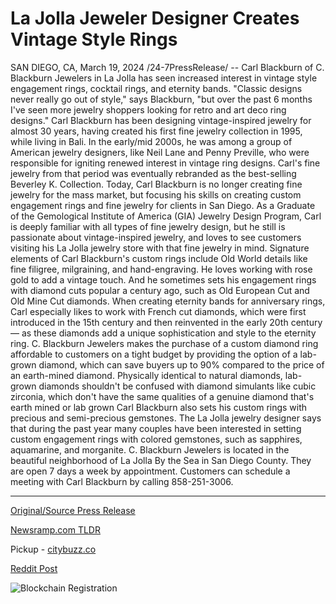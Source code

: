 # La Jolla Jeweler Designer Creates Vintage Style Rings

SAN DIEGO, CA, March 19, 2024 /24-7PressRelease/ -- Carl Blackburn of C. Blackburn Jewelers in La Jolla has seen increased interest in vintage style engagement rings, cocktail rings, and eternity bands. "Classic designs never really go out of style," says Blackburn, "but over the past 6 months I've seen more jewelry shoppers looking for retro and art deco ring designs."  Carl Blackburn has been designing vintage-inspired jewelry for almost 30 years, having created his first fine jewelry collection in 1995, while living in Bali. In the early/mid 2000s, he was among a group of American jewelry designers, like Neil Lane and Penny Preville, who were responsible for igniting renewed interest in vintage ring designs. Carl's fine jewelry from that period was eventually rebranded as the best-selling Beverley K. Collection.  Today, Carl Blackburn is no longer creating fine jewelry for the mass market, but focusing his skills on creating custom engagement rings and fine jewelry for clients in San Diego. As a Graduate of the Gemological Institute of America (GIA) Jewelry Design Program, Carl is deeply familiar with all types of fine jewelry design, but he still is passionate about vintage-inspired jewelry, and loves to see customers visiting his La Jolla jewelry store with that fine jewelry in mind.  Signature elements of Carl Blackburn's custom rings include Old World details like fine filigree, milgraining, and hand-engraving. He loves working with rose gold to add a vintage touch. And he sometimes sets his engagement rings with diamond cuts popular a century ago, such as Old European Cut and Old Mine Cut diamonds.   When creating eternity bands for anniversary rings, Carl especially likes to work with French cut diamonds, which were first introduced in the 15th century and then reinvented in the early 20th century — as these diamonds add a unique sophistication and style to the eternity ring.  C. Blackburn Jewelers makes the purchase of a custom diamond ring affordable to customers on a tight budget by providing the option of a lab-grown diamond, which can save buyers up to 90% compared to the price of an earth-mined diamond.   Physically identical to natural diamonds, lab-grown diamonds shouldn't be confused with diamond simulants like cubic zirconia, which don't have the same qualities of a genuine diamond that's earth mined or lab grown  Carl Blackburn also sets his custom rings with precious and semi-precious gemstones. The La Jolla jewelry designer says that during the past year many couples have been interested in setting custom engagement rings with colored gemstones, such as sapphires, aquamarine, and morganite.  C. Blackburn Jewelers is located in the beautiful neighborhood of La Jolla By the Sea in San Diego County. They are open 7 days a week by appointment. Customers can schedule a meeting with Carl Blackburn by calling 858-251-3006. 

---

[Original/Source Press Release](https://www.24-7pressrelease.com/press-release/509337/la-jolla-jeweler-designer-creates-vintage-style-rings)
                    

[Newsramp.com TLDR](https://newsramp.com/curated-news/vintage-inspired-jewelry-trend-on-the-rise-in-san-diego/a0260265e224129b763e18e4f43d2852) 


Pickup - [citybuzz.co](https://citybuzz.co/2024/03/19/la-jolla-jeweler-revives-vintage-ring-designs-with-modern-flair)
 



[Reddit Post](https://www.reddit.com/r/newsramp/comments/1bie8zu/vintageinspired_jewelry_trend_on_the_rise_in_san/) 



![Blockchain Registration](https://cdn.newsramp.app/24-7PressRelease/qrcode/243/19/noraeMlJ.webp)